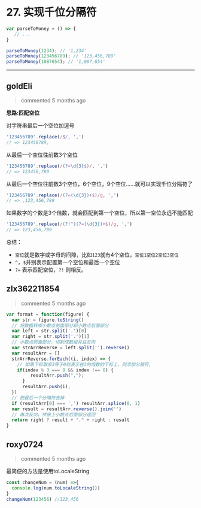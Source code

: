 
 # 27. 实现千位分隔符 
 ```js
var parseToMoney = () => {
    // ...
}

parseToMoney(1234); // '1,234'
parseToMoney(123456789); // '123,456,789'
parseToMoney(1087654); // '1,087,654'
``` 
 ***
## goldEli 
 > commented 5 months ago 

**思路:匹配空位**

对字符串最后一个空位加逗号


```js
'123456789'.replace(/$/, ',')
// => 123456789, 

```

从最后一个空位往前数3个空位


```js
'123456789'.replace(/(?=\d{3}$)/, ',')
// => 123456,789

```

从最后一个空位往前数3个空位，6个空位，9个空位......就可以实现千位分隔符了


```js
'123456789'.replace(/(?=(\d{3})+$)/g, ',')
// => ,123,456,789 

```

如果数字的个数是3个倍数，就会匹配到第一个空位，所以第一空位永远不能匹配


```js
'123456789'.replace(/(?!^)(?=(\d{3})+$)/g, ',')
// => 123,456,789 

```

总结：

* `空位`就是数字或字母的间隙，比如`123`就有4个空位，`空位1空位2空位3空位`
* `^`，`$`并别表示配置第一个空位和最后一个空位
* `?=` 表示匹配空位，`?!` 则相反。



## zlx362211854 
 > commented 5 months ago 


```javascript
var format = function(figure) {
  var str = figure.toString()
  // 将数据转成小数点前面部分和小数点后面部分
  var left = str.split('.')[0]
  var right = str.split('.')[1]
  // 小数点前面部分，切割成数组并且反向
  var strArrReverse = left.split('').reverse()
  var resultArr = []
  strArrReverse.forEach((i, index) => {
    // 如果下标取余3等于0则表示在3的倍数的下标上，则添加分隔符,
    if(index % 3 === 0 && index !== 0) {
         resultArr.push(",");
      }
      resultArr.push(i);
  })
  // 把最后一个分隔符去掉
  if (resultArr[0] === ',') resultArr.splice(0, 1)
  var result = resultArr.reverse().join('')
  // 再次反向，拼接上小数点后面部分返回
  return right ? result + "." + right : result
}

```
## roxy0724 
 > commented 5 months ago 

最简便的方法是使用toLocaleString

```javascript
const changeNum = (num) =>{
  console.log(num.toLocaleString())
}
changeNum(123456) //123,456

```